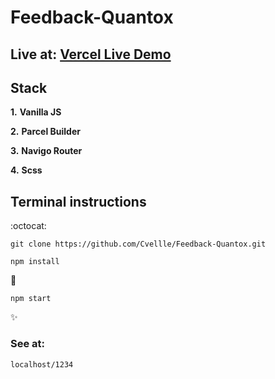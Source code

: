 # Feedback-Quantox

## Live at: [Vercel Live Demo](https://feedback-quantox.vercel.app/)

## Stack

**1.** **Vanilla JS**

**2.** **Parcel Builder**

**3.** **Navigo Router**

**4.** **Scss**

## Terminal instructions

:octocat:

```
git clone https://github.com/Cvellle/Feedback-Quantox.git
```

```
npm install
```

:rocket:

```
npm start
```

:sparkles:

### See at:

```
localhost/1234
```